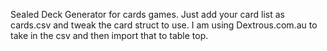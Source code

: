 Sealed Deck Generator for cards games. Just add your card list as cards.csv and tweak the card struct to use. I am using Dextrous.com.au to take in the csv and then import that to table top. 
